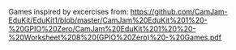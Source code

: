 Games inspired by excercises from:
https://github.com/CamJam-EduKit/EduKit1/blob/master/CamJam%20EduKit%201%20-%20GPIO%20Zero/CamJam%20EduKit%201%20%20-%20Worksheet%208%20(GPIO%20Zero)%20-%20Games.pdf
